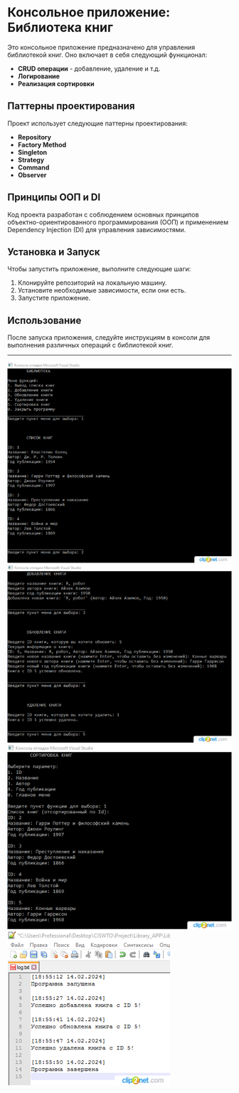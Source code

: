 # Консольное приложение: Библиотека книг

Это консольное приложение предназначено для управления библиотекой книг. Оно включает в себя следующий функционал:

- **CRUD операции** - добавление, удаление и т.д.
- **Логирование**
- **Реализация сортировки**

## Паттерны проектирования

Проект использует следующие паттерны проектирования:

- **Repository**
- **Factory Method**
- **Singleton**
- **Strategy**
- **Command**
- **Observer**

## Принципы ООП и DI

Код проекта разработан с соблюдением основных принципов объектно-ориентированного программирования (ООП) и применением Dependency Injection (DI) для управления зависимостями.

## Установка и Запуск

Чтобы запустить приложение, выполните следующие шаги:

1. Клонируйте репозиторий на локальную машину.
2. Установите необходимые зависимости, если они есть.
3. Запустите приложение.

## Использование

После запуска приложения, следуйте инструкциям в консоли для выполнения различных операций с библиотекой книг. 

---

![](https://github.com/aizhan-khassenova/Library_APP/blob/master/1.png)
![](https://github.com/aizhan-khassenova/Library_APP/blob/master/2.png)
![](https://github.com/aizhan-khassenova/Library_APP/blob/master/3.png)
![](https://github.com/aizhan-khassenova/Library_APP/blob/master/4.png)
